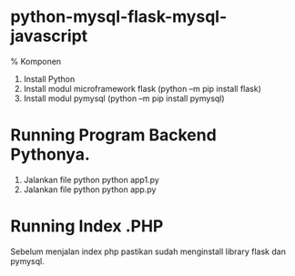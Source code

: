# python-mysql-flask-mysql-javascript

% Komponen

1. Install Python
2. Install modul microframework flask (python –m pip install flask)
3. Install modul pymysql (python –m pip install pymysql)

# Running Program Backend Pythonya.
1. Jalankan file python python app1.py 
2. Jalankan file python python app.py 

# Running Index .PHP
Sebelum menjalan index php pastikan sudah menginstall library flask dan pymysql.


